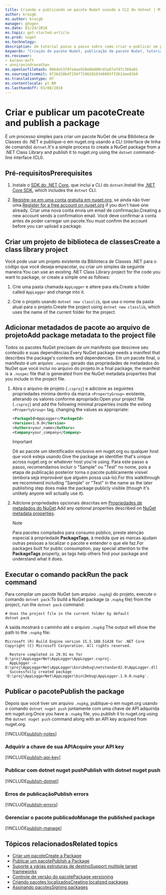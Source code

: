 ```yaml
---
title: Criando e publicando um pacote NuGet usando a CLI do dotnet | Microsoft Docs
author: kraigb
ms.author: kraigb
manager: ghogen
ms.date: 01/24/2018
ms.topic: get-started-article
ms.prod: nuget
ms.technology: 
description: Um tutorial passo a passo sobre como criar e publicar um pacote NuGet usando a CLI do .NET Core, dotnet.
keywords: "Criação de pacote NuGet, publicação de pacote NuGet, tutorial do NuGet, publicação de dotnet do pacote NuGet"
ms.reviewer:
- karann-msft
- unniravindranathan
ms.openlocfilehash: 086de5378fe4ae928e6bd00cd3a87afd7c366a01
ms.sourcegitcommit: 8f26d10bdf256f72962010348083ff261dae81b9
ms.translationtype: HT
ms.contentlocale: pt-BR
ms.lasthandoff: 03/08/2018
---
```

# <a name="create-and-publish-a-package"></a><span data-ttu-id="46885-104">Criar e publicar um pacote</span><span class="sxs-lookup"><span data-stu-id="46885-104">Create and publish a package</span></span>

<span data-ttu-id="46885-105">É um processo simples para criar um pacote NuGet de uma Biblioteca de Classes do .NET e publique-o em nuget.org usando a CLI (interface de linha de comando) `dotnet`.</span><span class="sxs-lookup"><span data-stu-id="46885-105">It's a simple process to create a NuGet package from a .NET Class Library and publish it to nuget.org using the `dotnet` command-line interface (CLI).</span></span>

## <a name="prerequisites"></a><span data-ttu-id="46885-106">Pré-requisitos</span><span class="sxs-lookup"><span data-stu-id="46885-106">Prerequisites</span></span>

1. <span data-ttu-id="46885-107">Instale o [SDK do .NET Core](https://www.microsoft.com/net/download/), que inclui a CLI do `dotnet`.</span><span class="sxs-lookup"><span data-stu-id="46885-107">Install the [.NET Core SDK](https://www.microsoft.com/net/download/), which includes the `dotnet` CLI.</span></span>

1. <span data-ttu-id="46885-108">[Registre-se em uma conta gratuita em nuget.org](https://www.nuget.org/users/account/LogOn?returnUrl=%2F), se ainda não tiver uma.</span><span class="sxs-lookup"><span data-stu-id="46885-108">[Register for a free account on nuget.org](https://www.nuget.org/users/account/LogOn?returnUrl=%2F) if you don't have one already.</span></span> <span data-ttu-id="46885-109">Criar uma nova conta envia um email de confirmação.</span><span class="sxs-lookup"><span data-stu-id="46885-109">Creating a new account sends a confirmation email.</span></span> <span data-ttu-id="46885-110">Você deve confirmar a conta antes de poder carregar um pacote.</span><span class="sxs-lookup"><span data-stu-id="46885-110">You must confirm the account before you can upload a package.</span></span>

## <a name="create-a-class-library-project"></a><span data-ttu-id="46885-111">Criar um projeto de biblioteca de classes</span><span class="sxs-lookup"><span data-stu-id="46885-111">Create a class library project</span></span>

<span data-ttu-id="46885-112">Você pode usar um projeto existente da Biblioteca de Classes .NET para o código que você deseja empacotar, ou criar um simples da seguinte maneira:</span><span class="sxs-lookup"><span data-stu-id="46885-112">You can use an existing .NET Class Library project for the code you want to package, or create a simple one as follows:</span></span>

1. <span data-ttu-id="46885-113">Crie uma pasta chamada `AppLogger` e altere para ela.</span><span class="sxs-lookup"><span data-stu-id="46885-113">Create a folder called `AppLogger` and change into it.</span></span>

1. <span data-ttu-id="46885-114">Crie o projeto usando `dotnet new classlib`, que usa o nome da pasta atual para o projeto.</span><span class="sxs-lookup"><span data-stu-id="46885-114">Create the project using `dotnet new classlib`, which uses the name of the current folder for the project.</span></span>

## <a name="add-package-metadata-to-the-project-file"></a><span data-ttu-id="46885-115">Adicionar metadados de pacote ao arquivo de projeto</span><span class="sxs-lookup"><span data-stu-id="46885-115">Add package metadata to the project file</span></span>

<span data-ttu-id="46885-116">Todos os pacotes NuGet precisam de um manifesto que descreve seu conteúdo e suas dependências.</span><span class="sxs-lookup"><span data-stu-id="46885-116">Every NuGet package needs a manifest that describes the package's contents and dependencies.</span></span> <span data-ttu-id="46885-117">Em um pacote final, o manifesto é um arquivo `.nuspec` gerado das propriedades de metadados do NuGet que você inclui no arquivo do projeto.</span><span class="sxs-lookup"><span data-stu-id="46885-117">In a final package, the manifest is a `.nuspec` file that is generated from the NuGet metadata properties that you include in the project file.</span></span>

1. <span data-ttu-id="46885-118">Abra o arquivo de projeto (`.csproj`) e adicione as seguintes propriedades mínima dentro da marca `<PropertyGroup>` existente, alterando os valores conforme apropriado:</span><span class="sxs-lookup"><span data-stu-id="46885-118">Open your project file (`.csproj`) and add the following minimal properties inside the exiting `<PropertyGroup>` tag, changing the values as appropriate:</span></span>

    ```xml
    <PackageId>AppLogger</PackageId>
    <Version>1.0.0</Version>
    <Authors>your_name</Authors>
    <Company>your_company</Company>
    ```

    > [!Important]
    > <span data-ttu-id="46885-119">Dê ao pacote um identificador exclusivo em nuget.org ou qualquer host que você esteja usando.</span><span class="sxs-lookup"><span data-stu-id="46885-119">Give the package an identifier that's unique across nuget.org or whatever host you're using.</span></span> <span data-ttu-id="46885-120">Para este passo a passo, recomendamos incluir o "Sample" ou "Test" no nome, pois a etapa de publicação posterior torna o pacote publicamente visível (embora seja improvável que alguém possa usá-lo).</span><span class="sxs-lookup"><span data-stu-id="46885-120">For this walkthrough we recommend including "Sample" or "Test" in the name as the later publishing step does make the package publicly visible (though it's unlikely anyone will actually use it).</span></span>

1. <span data-ttu-id="46885-121">Adicione propriedades opcionais descritas em [Propriedades de metadados do NuGet](/dotnet/core/tools/csproj#nuget-metadata-properties).</span><span class="sxs-lookup"><span data-stu-id="46885-121">Add any optional properties described on [NuGet metadata properties](/dotnet/core/tools/csproj#nuget-metadata-properties).</span></span>

    > [!Note]
    > <span data-ttu-id="46885-122">Para pacotes compilados para consumo público, preste atenção especial à propriedade **PackageTags**, à medida que as marcas ajudam outras pessoas a localizar o pacote e entender o que ele faz.</span><span class="sxs-lookup"><span data-stu-id="46885-122">For packages built for public consumption, pay special attention to the **PackageTags** property, as tags help others find your package and understand what it does.</span></span>

## <a name="run-the-pack-command"></a><span data-ttu-id="46885-123">Executar o comando pack</span><span class="sxs-lookup"><span data-stu-id="46885-123">Run the pack command</span></span>

<span data-ttu-id="46885-124">Para compilar um pacote NuGet (um arquivo `.nupkg`) do projeto, execute o comando `dotnet pack`:</span><span class="sxs-lookup"><span data-stu-id="46885-124">To build a NuGet package (a `.nupkg` file) from the project, run the `dotnet pack` command:</span></span>

```cli
# Uses the project file in the current folder by default
dotnet pack
```

<span data-ttu-id="46885-125">A saída mostrará o caminho até o arquivo `.nupkg`:</span><span class="sxs-lookup"><span data-stu-id="46885-125">The output will show the path to the `.nupkg` file:</span></span>

```output
Microsoft (R) Build Engine version 15.5.180.51428 for .NET Core
Copyright (C) Microsoft Corporation. All rights reserved.

  Restore completed in 29.91 ms for D:\proj\AppLoggerNet\AppLogger\AppLogger.csproj.
  AppLogger -> D:\proj\AppLoggerNet\AppLogger\bin\Debug\netstandard2.0\AppLogger.dll
  Successfully created package 'D:\proj\AppLoggerNet\AppLogger\bin\Debug\AppLogger.1.0.0.nupkg'.
```

## <a name="publish-the-package"></a><span data-ttu-id="46885-126">Publicar o pacote</span><span class="sxs-lookup"><span data-stu-id="46885-126">Publish the package</span></span>

<span data-ttu-id="46885-127">Depois que você tiver um arquivo `.nupkg`, publique-o em nuget.org usando o comando `dotnet nuget push` juntamente com uma chave de API adquirida em nuget.org.</span><span class="sxs-lookup"><span data-stu-id="46885-127">Once you have a `.nupkg` file, you publish it to nuget.org using the `dotnet nuget push` command along with an API key acquired from nuget.org.</span></span>

[!INCLUDE[publish-notes](includes/publish-notes.md)]

### <a name="acquire-your-api-key"></a><span data-ttu-id="46885-128">Adquirir a chave de sua API</span><span class="sxs-lookup"><span data-stu-id="46885-128">Acquire your API key</span></span>

[!INCLUDE[publish-api-key](includes/publish-api-key.md)]

### <a name="publish-with-dotnet-nuget-push"></a><span data-ttu-id="46885-129">Publicar com dotnet nuget push</span><span class="sxs-lookup"><span data-stu-id="46885-129">Publish with dotnet nuget push</span></span>

[!INCLUDE[publish-dotnet](includes/publish-dotnet.md)]

### <a name="publish-errors"></a><span data-ttu-id="46885-130">Erros de publicação</span><span class="sxs-lookup"><span data-stu-id="46885-130">Publish errors</span></span>

[!INCLUDE[publish-errors](includes/publish-errors.md)]

### <a name="manage-the-published-package"></a><span data-ttu-id="46885-131">Gerenciar o pacote publicado</span><span class="sxs-lookup"><span data-stu-id="46885-131">Manage the published package</span></span>

[!INCLUDE[publish-manage](includes/publish-manage.md)]

## <a name="related-topics"></a><span data-ttu-id="46885-132">Tópicos relacionados</span><span class="sxs-lookup"><span data-stu-id="46885-132">Related topics</span></span>

- [<span data-ttu-id="46885-133">Criar um pacote</span><span class="sxs-lookup"><span data-stu-id="46885-133">Create a Package</span></span>](../create-packages/creating-a-package.md)
- [<span data-ttu-id="46885-134">Publicar um pacote</span><span class="sxs-lookup"><span data-stu-id="46885-134">Publish a Package</span></span>](../create-packages/publish-a-package.md)
- [<span data-ttu-id="46885-135">Suporte a várias estruturas de destino</span><span class="sxs-lookup"><span data-stu-id="46885-135">Support multiple target frameworks</span></span>](../create-packages/supporting-multiple-target-frameworks.md)
- [<span data-ttu-id="46885-136">Controle de versão do pacote</span><span class="sxs-lookup"><span data-stu-id="46885-136">Package versioning</span></span>](../reference/package-versioning.md)
- [<span data-ttu-id="46885-137">Criando pacotes localizados</span><span class="sxs-lookup"><span data-stu-id="46885-137">Creating localized packages</span></span>](../create-packages/creating-localized-packages.md)
- [<span data-ttu-id="46885-138">Assinando pacotes</span><span class="sxs-lookup"><span data-stu-id="46885-138">Signing packages</span></span>](../create-packages/Sign-a-package.md)
